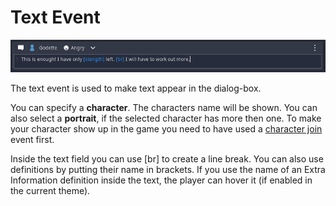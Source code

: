 # Text Event

![Event](./Images/Event_Text.PNG)

The text event is used to make text appear in the dialog-box. 

You can specify a **character**. The characters name will be shown. 
You can also select a **portrait**, if the selected character has more then one.
To make your character show up in the game you need to have used a [character join](./001) event first.

Inside the text field you can use [br] to create a line break. 
You can also use definitions by putting their name in brackets.
If you use the name of an Extra Information definition inside the text, the player can hover it (if enabled in the current theme).